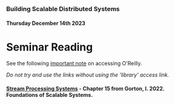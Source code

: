 ### Building Scalable Distributed Systems
#### Thursday December 14th 2023

# Seminar Reading

See the following [important note](https://github.com/alexcasper/NCHCS767/blob/main/docs/00/oreilly.md) on accessing O'Reilly.

*Do not try and use the links without using the 'library' access link.*

#### [Stream Processing Systems](https://learning.oreilly.com/library/view/foundations-of-scalable/9781098106058/ch15.html) - Chapter 15 from Gorton, I. 2022. Foundations of Scalable Systems.